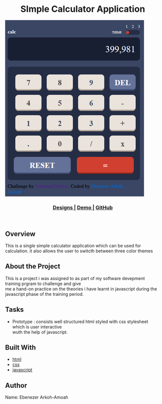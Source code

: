 <h1 align="center">SImple Calculator Application</h1>

![screenshot](calculator-app.png)
<br>

<div align="center">
  <h3>
    <a href="https://drive.google.com/file/d/1Zqv0lTvNami_aGnnDXcPf9HI4VzoimDF/view?usp=sharing">
      Designs
    </a>
    <span> |
     <a href="https://eben-arkoh-amoah.github.io/Frontend-mentor-calculator-app/">
      Demo
    </a>
    <span> | </span>
    <a href="https://github.com/eben-arkoh-amoah/Frontend-mentor-calculator-app">
      GitHub
    </a>
    
  </h3>
</div>

<br>


<!-- OVERVIEW -->

## Overview

This is a single simple calculator application which can be used for calculation. it also
allows the user to switcth between three color themes  


## About the Project

This is a project i was assigned to as part of my software devepment training prgram to challenge and give <br> me a hand-on practice on the theories i have learnt in javascript during the javascript phase of the training period.

## Tasks

- Prototype : consists well structured html styled with  css stylesheet which is user interactive<br>
wuth the help of javascript.

## Built With

- [html](https://www.w3schools.com)
- [css](https://css-tricks.com)
- [javascript](https://www.codecademy.com)
## Author
Name: Ebenezer Arkoh-Amoah

